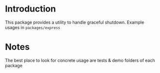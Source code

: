 # Introduction

This package provides a utility to handle graceful shutdown. Example usages in `packages/express`

# Notes
The best place to look for concrete usage are tests & demo folders of each package